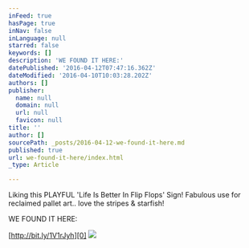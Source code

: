 ```yaml
---
inFeed: true
hasPage: true
inNav: false
inLanguage: null
starred: false
keywords: []
description: 'WE FOUND IT HERE:'
datePublished: '2016-04-12T07:47:16.362Z'
dateModified: '2016-04-10T10:03:28.202Z'
authors: []
publisher:
  name: null
  domain: null
  url: null
  favicon: null
title: ''
author: []
sourcePath: _posts/2016-04-12-we-found-it-here.md
published: true
url: we-found-it-here/index.html
_type: Article

---
```

Liking this PLAYFUL 'Life Is Better In Flip Flops' Sign! Fabulous use for reclaimed pallet art.. love the stripes & starfish!

WE FOUND IT HERE:

[http://bit.ly/1V1rJyh][0]
![](https://the-grid-user-content.s3-us-west-2.amazonaws.com/33e151ab-370a-4ad1-b8b9-b73cf77b7997.png)

[0]: http://bit.ly/1V1rJyh